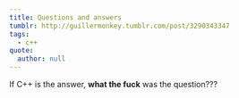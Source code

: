 ```yaml
---
title: Questions and answers
tumblr: http://guillermonkey.tumblr.com/post/3290343347
tags:
  - c++
quote:
  author: null
---
```


If C++ is the answer, **what the fuck** was the question???
